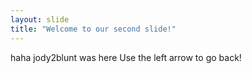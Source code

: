 ```yaml
---
layout: slide
title: "Welcome to our second slide!"
---
```

haha jody2blunt was here
Use the left arrow to go back!
